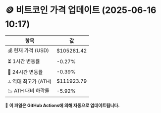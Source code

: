 # 🪙 비트코인 가격 업데이트 (2025-06-16 10:17)

| 항목                | 값 |
|--------------------|----------------|
| 💰 현재 가격 (USD) | $105281.42 |
| ⏳ 1시간 변동률    | -0.27% |
| 📆 24시간 변동률   | -0.39% |
| 🔝 역대 최고가 (ATH) | $111923.79 |
| 📉 ATH 대비 하락률 | -5.92% |

🔄 **이 파일은 GitHub Actions에 의해 자동으로 업데이트됩니다.**

